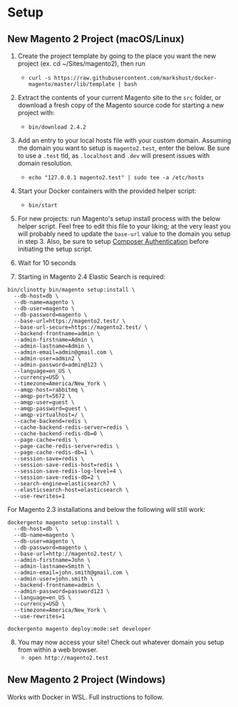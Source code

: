 # Setup

## New Magento 2 Project (macOS/Linux)

1. Create the project template by going to the place you want the new project (ex. cd ~/Sites/magento2), then run
	- `curl -s https://raw.githubusercontent.com/markshust/docker-magento/master/lib/template | bash`

2. Extract the contents of your current Magento site to the `src` folder, or download a fresh copy of the Magento source code for starting a new project with:
    - `bin/download 2.4.2`

3. Add an entry to your local hosts file with your custom domain. Assuming the domain you want to setup is `magento2.test`, enter the below. Be sure to use a `.test` tld, as `.localhost` and `.dev` will present issues with domain resolution.
    - `echo "127.0.0.1 magento2.test" | sudo tee -a /etc/hosts`

4. Start your Docker containers with the provided helper script:
    - `bin/start`

5. For new projects: run Magento's setup install process with the below helper script. Feel free to edit this file to your liking; at the very least you will probably need to update the `base-url` value to the domain you setup in step 3. Also, be sure to setup [Composer Authentication](https://github.com/markshust/docker-magento#composer-authentication) before initiating the setup script.

6. Wait for 10 seconds

7. Starting in Magento 2.4 Elastic Search is required:
```
bin/clinotty bin/magento setup:install \
  --db-host=db \
  --db-name=magento \
  --db-user=magento \
  --db-password=magento \
  --base-url=https://magento2.test/ \
  --base-url-secure=https://magento2.test/ \
  --backend-frontname=admin \
  --admin-firstname=Admin \
  --admin-lastname=Admin \
  --admin-email=admin@gmail.com \
  --admin-user=admin2 \
  --admin-password=admin@123 \
  --language=en_US \
  --currency=USD \
  --timezone=America/New_York \
  --amqp-host=rabbitmq \
  --amqp-port=5672 \
  --amqp-user=guest \
  --amqp-password=guest \
  --amqp-virtualhost=/ \
  --cache-backend=redis \
  --cache-backend-redis-server=redis \
  --cache-backend-redis-db=0 \
  --page-cache=redis \
  --page-cache-redis-server=redis \
  --page-cache-redis-db=1 \
  --session-save=redis \
  --session-save-redis-host=redis \
  --session-save-redis-log-level=4 \
  --session-save-redis-db=2 \
  --search-engine=elasticsearch7 \
  --elasticsearch-host=elasticsearch \
  --use-rewrites=1
```

For Magento 2.3 installations and below the following will still work:
```
dockergento magento setup:install \
  --db-host=db \
  --db-name=magento \
  --db-user=magento \
  --db-password=magento \
  --base-url=http://magento2.test/ \
  --admin-firstname=John \
  --admin-lastname=Smith \
  --admin-email=john.smith@gmail.com \
  --admin-user=john.smith \
  --backend-frontname=admin \
  --admin-password=password123 \
  --language=en_US \
  --currency=USD \
  --timezone=America/New_York \
  --use-rewrites=1
```

```
dockergento magento deploy:mode:set developer
```

8. You may now access your site! Check out whatever domain you setup from within a web browser.
    - `open http://magento2.test`

## New Magento 2 Project (Windows)

Works with Docker in WSL. Full instructions to follow.
